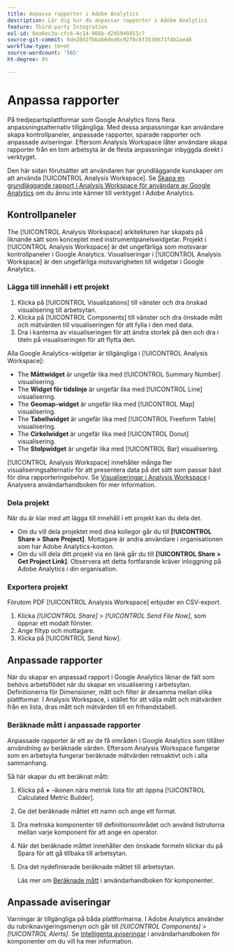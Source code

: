 ```yaml
---
title: Anpassa rapporter i Adobe Analytics
description: Lär dig hur du anpassar rapporter i Adobe Analytics
feature: Third-party Integration
exl-id: 8ea6ec3a-cfc6-4c14-966b-d245949451c7
source-git-commit: 6de20d2fbbab6ded6c92f0c6f3536671f4b2ae46
workflow-type: tm+mt
source-wordcount: '565'
ht-degree: 0%

---
```


# Anpassa rapporter

På tredjepartsplattformar som Google Analytics finns flera anpassningsalternativ tillgängliga. Med dessa anpassningar kan användare skapa kontrollpaneler, anpassade rapporter, sparade rapporter och anpassade aviseringar. Eftersom Analysis Workspace låter användare skapa rapporter från en tom arbetsyta är de flesta anpassningar inbyggda direkt i verktyget.

Den här sidan förutsätter att användaren har grundläggande kunskaper om att använda [!UICONTROL Analysis Workspace]. Se [Skapa en grundläggande rapport i Analysis Workspace för användare av Google Analytics](reports/create-report.md) om du ännu inte känner till verktyget i Adobe Analytics.

## Kontrollpaneler

The [!UICONTROL Analysis Workspace] arkitekturen har skapats på liknande sätt som konceptet med instrumentpanelswidgetar. Projekt i [!UICONTROL Analysis Workspace] är det ungefärliga som motsvarar kontrollpaneler i Google Analytics. Visualiseringar i [!UICONTROL Analysis Workspace] är den ungefärliga motsvarigheten till widgetar i Google Analytics.

### Lägga till innehåll i ett projekt

1. Klicka på [!UICONTROL Visualizations] till vänster och dra önskad visualisering till arbetsytan.
2. Klicka på [!UICONTROL Components] till vänster och dra önskade mått och mätvärden till visualiseringen för att fylla i den med data.
3. Dra i kanterna av visualiseringen för att ändra storlek på den och dra i titeln på visualiseringen för att flytta den.

Alla Google Analytics-widgetar är tillgängliga i [!UICONTROL Analysis Workspace]:

* The **Måttwidget** är ungefär lika med [!UICONTROL Summary Number] visualisering.
* The **Widget för tidslinje** är ungefär lika med [!UICONTROL Line] visualisering.
* The **Geomap-widget** är ungefär lika med [!UICONTROL Map] visualisering.
* The **Tabellwidget** är ungefär lika med [!UICONTROL Freeform Table] visualisering.
* The **Cirkelwidget** är ungefär lika med [!UICONTROL Donut] visualisering.
* The **Stolpwidget** är ungefär lika med [!UICONTROL Bar] visualisering.

[!UICONTROL Analysis Workspace] innehåller många fler visualiseringsalternativ för att presentera data på det sätt som passar bäst för dina rapporteringsbehov. Se [Visualiseringar i Analysis Workspace](/help/analyze/analysis-workspace/visualizations/freeform-analysis-visualizations.md) i Analysera användarhandboken för mer information.

### Dela projekt

När du är klar med att lägga till innehåll i ett projekt kan du dela det.

* Om du vill dela projektet med dina kollegor går du till **[!UICONTROL Share > Share Project]**. Mottagare är andra användare i organisationen som har Adobe Analytics-konton.
* Om du vill dela ditt projekt via en länk går du till **[!UICONTROL Share > Get Project Link]**. Observera att detta fortfarande kräver inloggning på Adobe Analytics i din organisation.

### Exportera projekt

Förutom PDF [!UICONTROL Analysis Workspace] erbjuder en CSV-export.

1. Klicka *[!UICONTROL Share]* > *[!UICONTROL Send File Now]*, som öppnar ett modalt fönster.
2. Ange filtyp och mottagare.
3. Klicka på [!UICONTROL Send Now].

## Anpassade rapporter

När du skapar en anpassad rapport i Google Analytics liknar de fält som behövs arbetsflödet när du skapar en visualisering i arbetsytan. Definitionerna för Dimensioner, mått och filter är desamma mellan olika plattformar. I Analysis Workspace, i stället för att välja mått och mätvärden från en lista, dras mått och mätvärden till en frihandstabell.

### Beräknade mått i anpassade rapporter

Anpassade rapporter är ett av de få områden i Google Analytics som tillåter användning av beräknade värden. Eftersom Analysis Workspace fungerar som en arbetsyta fungerar beräknade mätvärden retroaktivt och i alla sammanhang.

Så här skapar du ett beräknat mått:

1. Klicka på **+** -ikonen nära metrisk lista för att öppna [!UICONTROL Calculated Metric Builder].
2. Ge det beräknade måttet ett namn och ange ett format.
3. Dra metriska komponenter till definitionsområdet och använd listrutorna mellan varje komponent för att ange en operator.
4. När det beräknade måttet innehåller den önskade formeln klickar du på Spara för att gå tillbaka till arbetsytan.
5. Dra det nydefinierade beräknade måttet till arbetsytan.

   Läs mer om [Beräknade mått](/help/components/c-calcmetrics/cm-overview.md) i användarhandboken för komponenter.

## Anpassade aviseringar

Varningar är tillgängliga på båda plattformarna. I Adobe Analytics använder du rubriknavigeringsmenyn och går till *[!UICONTROL Components]* > *[!UICONTROL Alerts]*. Se [Intelligenta aviseringar](/help/components/c-alerts/intellligent-alerts.md) i användarhandboken för komponenter om du vill ha mer information.
